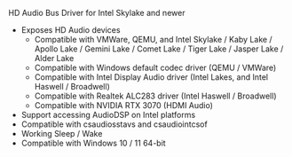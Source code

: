 HD Audio Bus Driver for Intel Skylake and newer

* Exposes HD Audio devices
	* Compatible with VMWare, QEMU, and Intel Skylake / Kaby Lake / Apollo Lake / Gemini Lake / Comet Lake / Tiger Lake / Jasper Lake / Alder Lake
	* Compatible with Windows default codec driver (QEMU / VMWare)
	* Compatible with Intel Display Audio driver (Intel Lakes, and Intel Haswell / Broadwell)
	* Compatible with Realtek ALC283 driver (Intel Haswell / Broadwell)
   	* Compatible with NVIDIA RTX 3070 (HDMI Audio)
* Support accessing AudioDSP on Intel platforms
* Compatible with csaudiosstavs and csaudiointcsof
* Working Sleep / Wake
* Compatible with Windows 10 / 11 64-bit
